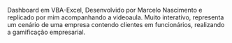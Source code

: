 Dashboard em VBA-Excel, Desenvolvido por Marcelo Nascimento e replicado por mim acompanhando a videoaula.
Muito interativo, representa um cenário de uma empresa contendo clientes em funcionários, realizando a gamificação empresarial.

